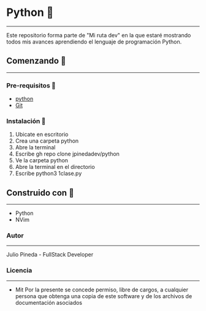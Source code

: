 # Python 💼
* * *
Este repositorio forma parte de "Mi ruta dev" en la que estaré mostrando todos mis avances aprendiendo el lenguaje de programación Python.

## Comenzando 🚀
* * *
### Pre-requisitos 🔖
* [python](https://www.python.org/)
* [Git](https://git-scm.com/)
### Instalación 🔧
1. Ubicate en escritorio
2. Crea una carpeta python
3. Abre la terminal
4. Escribe  gh repo clone jpinedadev/python
5. Ve la carpeta python
6. Abre la terminal en el directorio
7. Escribe python3 1clase.py

## Construido con 🔨
* * *
- Python
- NVim

### Autor
* * *
Julio Pineda - FullStack Developer

### Licencia
***
* Mit
Por la presente se concede permiso, libre de cargos, a cualquier persona que obtenga una copia de este software y de los archivos de documentación asociados
